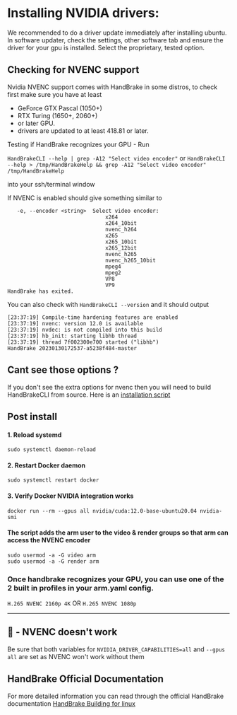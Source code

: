 # Installing NVIDIA drivers:
We recommended to do a driver update immediately after installing ubuntu. In software updater, check the settings, other software tab and ensure the driver for your gpu is installed. Select the proprietary, tested option.

## Checking for NVENC support
Nvidia NVENC support comes with HandBrake in some distros, to check first make sure you have at least
- GeForce GTX Pascal (1050+)
- RTX Turing (1650+, 2060+) 
- or later GPU.
- drivers are updated to at least 418.81 or later.

Testing if HandBrake recognizes your GPU - Run

`HandBrakeCLI --help | grep -A12 "Select video encoder"` 
or 
`HandBrakeCLI --help > /tmp/HandBrakeHelp && grep -A12 "Select video encoder" /tmp/HandBrakeHelp`

into your ssh/terminal window

If NVENC is enabled should give something similar to
```
   -e, --encoder <string>  Select video encoder:
                               x264
                               x264_10bit
                               nvenc_h264
                               x265
                               x265_10bit
                               x265_12bit
                               nvenc_h265
                               nvenc_h265_10bit
                               mpeg4
                               mpeg2
                               VP8
                               VP9
HandBrake has exited.
```
You can also check with 
`HandBrakeCLI --version` and it should output

```
[23:37:19] Compile-time hardening features are enabled
[23:37:19] nvenc: version 12.0 is available
[23:37:19] nvdec: is not compiled into this build
[23:37:19] hb_init: starting libhb thread
[23:37:19] thread 7f002300e700 started ("libhb")
HandBrake 20230130172537-a5238f484-master
```

## Cant see those options ?

If you don't see the extra options for nvenc then you will need to build HandBrakeCLI from source.
Here is an [installation script](https://github.com/emmakat/automatic-ripping-machine/blob/emmakat-NVENC-handbrake-setup/scripts/installers/NVENC_handbrake_setup.sh)


## Post install
#### 1. Reload systemd
```
sudo systemctl daemon-reload
```
#### 2. Restart Docker daemon 
```
sudo systemctl restart docker
```

#### 3. Verify Docker NVIDIA integration works
```
docker run --rm --gpus all nvidia/cuda:12.0-base-ubuntu20.04 nvidia-smi
```
#### The script adds the arm user to the video & render groups so that arm can access the NVENC encoder
```
sudo usermod -a -G video arm 
sudo usermod -a -G render arm
```

### Once handbrake recognizes your GPU, you can use one of the 2 built in profiles in your arm.yaml config.

`H.265 NVENC 2160p 4K` OR `H.265 NVENC 1080p`



------
## 🐋 - NVENC doesn't work

Be sure that both variables for `NVIDIA_DRIVER_CAPABILITIES=all`
and `--gpus all` are set as NVENC won't work without them

## HandBrake Official Documentation 
For more detailed information you can read through the official HandBrake documentation [HandBrake Building for linux](https://handbrake.fr/docs/en/1.3.0/developer/build-linux.html)

